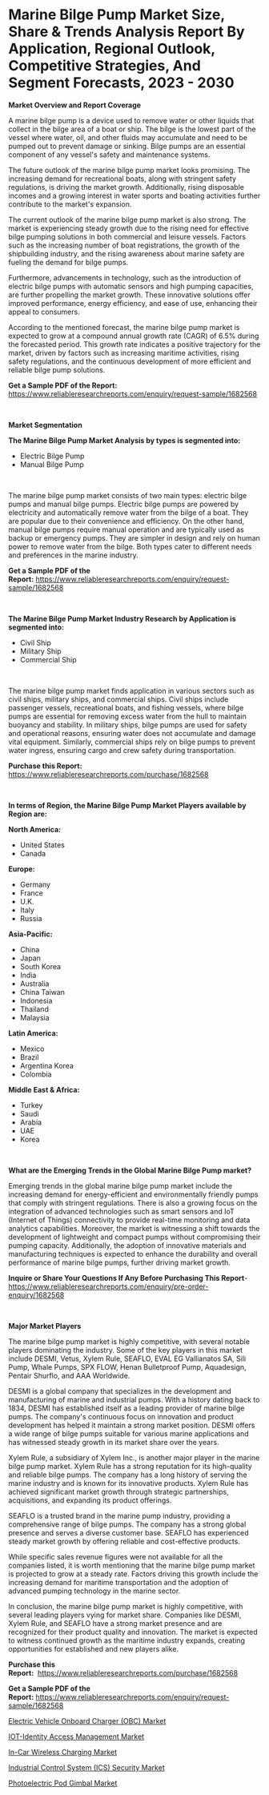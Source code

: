 <p><h1>Marine Bilge Pump Market Size, Share & Trends Analysis Report By Application, Regional Outlook, Competitive Strategies, And Segment Forecasts, 2023 - 2030</h1></p><p><strong>Market Overview and Report Coverage</strong></p>
<p><p>A marine bilge pump is a device used to remove water or other liquids that collect in the bilge area of a boat or ship. The bilge is the lowest part of the vessel where water, oil, and other fluids may accumulate and need to be pumped out to prevent damage or sinking. Bilge pumps are an essential component of any vessel's safety and maintenance systems.</p><p>The future outlook of the marine bilge pump market looks promising. The increasing demand for recreational boats, along with stringent safety regulations, is driving the market growth. Additionally, rising disposable incomes and a growing interest in water sports and boating activities further contribute to the market's expansion.</p><p>The current outlook of the marine bilge pump market is also strong. The market is experiencing steady growth due to the rising need for effective bilge pumping solutions in both commercial and leisure vessels. Factors such as the increasing number of boat registrations, the growth of the shipbuilding industry, and the rising awareness about marine safety are fueling the demand for bilge pumps.</p><p>Furthermore, advancements in technology, such as the introduction of electric bilge pumps with automatic sensors and high pumping capacities, are further propelling the market growth. These innovative solutions offer improved performance, energy efficiency, and ease of use, enhancing their appeal to consumers.</p><p>According to the mentioned forecast, the marine bilge pump market is expected to grow at a compound annual growth rate (CAGR) of 6.5% during the forecasted period. This growth rate indicates a positive trajectory for the market, driven by factors such as increasing maritime activities, rising safety regulations, and the continuous development of more efficient and reliable bilge pump solutions.</p></p>
<p><strong>Get a Sample PDF of the Report:</strong> <a href="https://www.reliableresearchreports.com/enquiry/request-sample/1682568">https://www.reliableresearchreports.com/enquiry/request-sample/1682568</a></p>
<p>&nbsp;</p>
<p><strong>Market Segmentation</strong></p>
<p><strong>The Marine Bilge Pump Market Analysis by types is segmented into:</strong></p>
<p><ul><li>Electric Bilge Pump</li><li>Manual Bilge Pump</li></ul></p>
<p>&nbsp;</p>
<p><p>The marine bilge pump market consists of two main types: electric bilge pumps and manual bilge pumps. Electric bilge pumps are powered by electricity and automatically remove water from the bilge of a boat. They are popular due to their convenience and efficiency. On the other hand, manual bilge pumps require manual operation and are typically used as backup or emergency pumps. They are simpler in design and rely on human power to remove water from the bilge. Both types cater to different needs and preferences in the marine industry.</p></p>
<p><strong>Get a Sample PDF of the Report:</strong>&nbsp;<a href="https://www.reliableresearchreports.com/enquiry/request-sample/1682568">https://www.reliableresearchreports.com/enquiry/request-sample/1682568</a></p>
<p>&nbsp;</p>
<p><strong>The Marine Bilge Pump Market Industry Research by Application is segmented into:</strong></p>
<p><ul><li>Civil Ship</li><li>Military Ship</li><li>Commercial Ship</li></ul></p>
<p>&nbsp;</p>
<p><p>The marine bilge pump market finds application in various sectors such as civil ships, military ships, and commercial ships. Civil ships include passenger vessels, recreational boats, and fishing vessels, where bilge pumps are essential for removing excess water from the hull to maintain buoyancy and stability. In military ships, bilge pumps are used for safety and operational reasons, ensuring water does not accumulate and damage vital equipment. Similarly, commercial ships rely on bilge pumps to prevent water ingress, ensuring cargo and crew safety during transportation.</p></p>
<p><strong>Purchase this Report:</strong>&nbsp; <a href="https://www.reliableresearchreports.com/purchase/1682568">https://www.reliableresearchreports.com/purchase/1682568</a></p>
<p>&nbsp;</p>
<p><strong>In terms of Region, the Marine Bilge Pump Market Players available by Region are:</strong></p>
<p>
    <p> <strong> North America: </strong>
        <ul>
            <li>United States</li>
            <li>Canada</li>
        </ul>
        </p> 
    <p> <strong> Europe: </strong>
        <ul>
            <li>Germany</li>
            <li>France</li>
            <li>U.K.</li>
            <li>Italy</li>
            <li>Russia</li>
        </ul>
        </p> 
    <p> <strong> Asia-Pacific: </strong>
        <ul>
            <li>China</li>
            <li>Japan</li>
            <li>South Korea</li>
            <li>India</li>
            <li>Australia</li>
            <li>China Taiwan</li>
            <li>Indonesia</li>
            <li>Thailand</li>
            <li>Malaysia</li>
        </ul>
        </p> 
    <p> <strong> Latin America: </strong>
        <ul>
            <li>Mexico</li>
            <li>Brazil</li>
            <li>Argentina Korea</li>
            <li>Colombia</li>
        </ul>
        </p> 
    <p> <strong> Middle East & Africa: </strong>
        <ul>
            <li>Turkey</li>
            <li>Saudi</li>
            <li>Arabia</li>
            <li>UAE</li>
            <li>Korea</li>
        </ul>
    </p>
    </p>
<p>&nbsp;</p>
<p><strong>What are the Emerging Trends in the Global Marine Bilge Pump market?</strong></p>
<p><p>Emerging trends in the global marine bilge pump market include the increasing demand for energy-efficient and environmentally friendly pumps that comply with stringent regulations. There is also a growing focus on the integration of advanced technologies such as smart sensors and IoT (Internet of Things) connectivity to provide real-time monitoring and data analytics capabilities. Moreover, the market is witnessing a shift towards the development of lightweight and compact pumps without compromising their pumping capacity. Additionally, the adoption of innovative materials and manufacturing techniques is expected to enhance the durability and overall performance of marine bilge pumps, further driving market growth.</p></p>
<p><strong>Inquire or Share Your Questions If Any Before Purchasing This Report</strong>- <a href="https://www.reliableresearchreports.com/enquiry/pre-order-enquiry/1682568">https://www.reliableresearchreports.com/enquiry/pre-order-enquiry/1682568</a></p>
<p>&nbsp;</p>
<p><strong>Major Market Players</strong></p>
<p><p>The marine bilge pump market is highly competitive, with several notable players dominating the industry. Some of the key players in this market include DESMI, Vetus, Xylem Rule, SEAFLO, EVAL EG Vallianatos SA, Sili Pump, Whale Pumps, SPX FLOW, Henan Bulletproof Pump, Aquadesign, Pentair Shurflo, and AAA Worldwide. </p><p>DESMI is a global company that specializes in the development and manufacturing of marine and industrial pumps. With a history dating back to 1834, DESMI has established itself as a leading provider of marine bilge pumps. The company's continuous focus on innovation and product development has helped it maintain a strong market position. DESMI offers a wide range of bilge pumps suitable for various marine applications and has witnessed steady growth in its market share over the years.</p><p>Xylem Rule, a subsidiary of Xylem Inc., is another major player in the marine bilge pump market. Xylem Rule has a strong reputation for its high-quality and reliable bilge pumps. The company has a long history of serving the marine industry and is known for its innovative products. Xylem Rule has achieved significant market growth through strategic partnerships, acquisitions, and expanding its product offerings.</p><p>SEAFLO is a trusted brand in the marine pump industry, providing a comprehensive range of bilge pumps. The company has a strong global presence and serves a diverse customer base. SEAFLO has experienced steady market growth by offering reliable and cost-effective products.</p><p>While specific sales revenue figures were not available for all the companies listed, it is worth mentioning that the marine bilge pump market is projected to grow at a steady rate. Factors driving this growth include the increasing demand for maritime transportation and the adoption of advanced pumping technology in the marine sector.</p><p>In conclusion, the marine bilge pump market is highly competitive, with several leading players vying for market share. Companies like DESMI, Xylem Rule, and SEAFLO have a strong market presence and are recognized for their product quality and innovation. The market is expected to witness continued growth as the maritime industry expands, creating opportunities for established and new players alike.</p></p>
<p><strong>Purchase this Report:</strong>&nbsp;&nbsp;<a href="https://www.reliableresearchreports.com/purchase/1682568">https://www.reliableresearchreports.com/purchase/1682568</a></p>
<p></p>
<p><strong>Get a Sample PDF of the Report:</strong>&nbsp;<a href="https://www.reliableresearchreports.com/enquiry/request-sample/1682568">https://www.reliableresearchreports.com/enquiry/request-sample/1682568</a></p>
<p><p><a href="https://medium.com/@sachintenrp23/electric-vehicle-onboard-charger-obc-market-the-key-to-successful-business-strategy-forecast-2400b50307f6">Electric Vehicle Onboard Charger (OBC) Market</a></p><p><a href="https://www.linkedin.com/pulse/iot-identity-access-management-market-size-share-global/">IOT-Identity Access Management Market</a></p><p><a href="https://www.linkedin.com/pulse/in-car-wireless-charging-market-size-share-amp-trends/">In-Car Wireless Charging Market</a></p><p><a href="https://www.linkedin.com/pulse/industrial-control-system-ics-security-market-challenges-opportunities/">Industrial Control System (ICS) Security Market</a></p><p><a href="https://medium.com/@sureshrainarp23/photoelectric-pod-gimbal-market-exploring-market-share-market-trends-and-future-growth-6812b7f1cda3">Photoelectric Pod Gimbal Market</a></p></p>